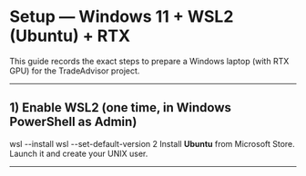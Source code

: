 # Setup — Windows 11 + WSL2 (Ubuntu) + RTX

This guide records the exact steps to prepare a Windows laptop (with RTX GPU) for the TradeAdvisor project.

---

## 1) Enable WSL2 (one time, in Windows PowerShell as Admin)
wsl --install
wsl --set-default-version 2
Install **Ubuntu** from Microsoft Store. Launch it and create your UNIX user.

---
